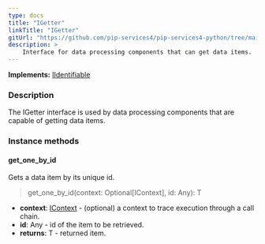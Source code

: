 ```yaml
---
type: docs
title: "IGetter"
linkTitle: "IGetter"
gitUrl: "https://github.com/pip-services4/pip-services4-python/tree/main/pip-services4-persistence-python"
description: >
    Interface for data processing components that can get data items.
---
```


**Implements:** [IIdentifiable](../../../data/data/iidentifiable)

### Description

The IGetter interface is used by data processing components that are capable of getting data items.

### Instance methods

#### get_one_by_id
Gets a data item by its unique id.

> get_one_by_id(context: Optional[IContext], id: Any): T

- **context**: [IContext](../../../components/context/icontext) - (optional) a context to trace execution through a call chain.
- **id**: Any - id of the item to be retrieved.
- **returns**: T - returned item.

